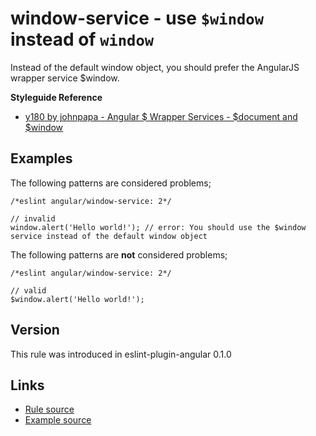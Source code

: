 <!-- WARNING: Generated documentation. Edit docs and examples in the rule and examples file ('rules/window-service.js', 'examples/window-service.js'). -->

# window-service - use `$window` instead of `window`

Instead of the default window object, you should prefer the AngularJS wrapper service $window.

**Styleguide Reference**

* [y180 by johnpapa - Angular $ Wrapper Services - $document and $window](https://github.com/johnpapa/angular-styleguide#style-y180)

## Examples

The following patterns are considered problems;

    /*eslint angular/window-service: 2*/

    // invalid
    window.alert('Hello world!'); // error: You should use the $window service instead of the default window object

The following patterns are **not** considered problems;

    /*eslint angular/window-service: 2*/

    // valid
    $window.alert('Hello world!');

## Version

This rule was introduced in eslint-plugin-angular 0.1.0

## Links

* [Rule source](../rules/window-service.js)
* [Example source](../examples/window-service.js)
